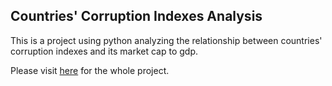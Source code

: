 ## Countries' Corruption Indexes Analysis

This is a project using python analyzing the relationship between countries' corruption indexes and its market cap to gdp.


Please visit [here](https://github.com/rachellct/Countries_corruption_indexes_analysis) for the whole project.
